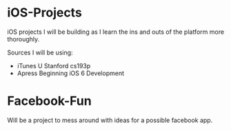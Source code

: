 iOS-Projects
============

iOS projects I will be building as I learn the ins and outs of the platform more thoroughly.

Sources I will be using:
* iTunes U Stanford cs193p
* Apress Beginning iOS 6 Development

Facebook-Fun
============

Will be a project to mess around with ideas for a possible facebook app.
